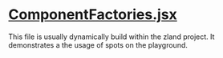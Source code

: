 

<!-- Start www/mocks/ComponentFactories.jsx -->

# [ComponentFactories.jsx](ComponentFactories.jsx)

This file is usually dynamically build within the zland project. It demonstrates a the usage of spots on the playground.

<!-- End www/mocks/ComponentFactories.jsx -->

